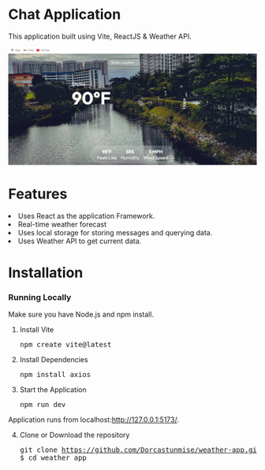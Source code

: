 
# Chat Application
  This application built using Vite, ReactJS & Weather API.
  
  ![s2](./public/Screenshot%20(174).png)

# Features
  <li>Uses React as the application Framework.</li> 
  <li>Real-time weather forecast</li>
  <li>Uses local storage  for storing messages and querying data.</li>
  <li>Uses Weather API to get current data.</li> 
   
# Installation

### Running Locally

Make sure you have Node.js and npm install.

  1.  Install Vite
      <pre>npm create vite@latest</pre>

  2. Install Dependencies
      <pre>npm install axios </pre>
      
  3. Start the Application
     <pre>npm run dev</pre>
  Application runs from localhost:http://127.0.0.1:5173/.
      
  4. Clone or Download the repository 
    <pre>git clone https://github.com/Dorcastunmise/weather-app.git
    $ cd weather app</pre>
  

  
  
